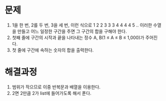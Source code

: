 # 문제
1. 1을 한 번, 2를 두 번, 3을 세 번, 이런 식으로 1 2 2 3 3 3 4 4 4 4 5 .. 이러한 수열을 만들고 어느 일정한 구간을 주면 그 구간의 합을 
   구해야 한다.
2. 첫째 줄에 구간의 시작과 끝을 나타내는 정수 A, B(1 ≤ A ≤ B ≤ 1,000)가 주어진다.
3. 첫 줄에 구간에 속하는 숫자의 합을 출력한다.



# 해결과정
1. 범위가 작으므로 이중 반복문과 배열을 이용한다.
2. 2면 2만큼 2가 list에 들어가도록 해서 푼다.